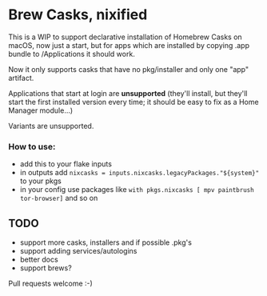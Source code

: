 # Brew Casks, nixified

This is a WIP to support declarative installation of Homebrew Casks on macOS, now just a start, but
for apps which are installed by copying .app bundle to /Applications it should work.

Now it only supports casks that have no pkg/installer and only one "app" artifact.

Applications that start at login are **unsupported** (they'll install, but they'll start the first
installed version every time; it should be easy to fix as a Home Manager module...)

Variants are unsupported.

### How to use:

- add this to your flake inputs
- in outputs add ```nixcasks = inputs.nixcasks.legacyPackages."${system}"``` to your pkgs
- in your config use packages like ```with pkgs.nixcasks [ mpv paintbrush tor-browser]``` and so on

## TODO

- support more casks, installers and if possible .pkg's
- support adding services/autologins
- better docs
- support brews?

Pull requests welcome :-)


